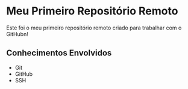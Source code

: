 # Meu Primeiro Repositório Remoto

Este foi o meu primeiro repositório remoto criado para trabalhar com o GitHubn!

## Conhecimentos Envolvidos

- Git
- GitHub
- SSH
